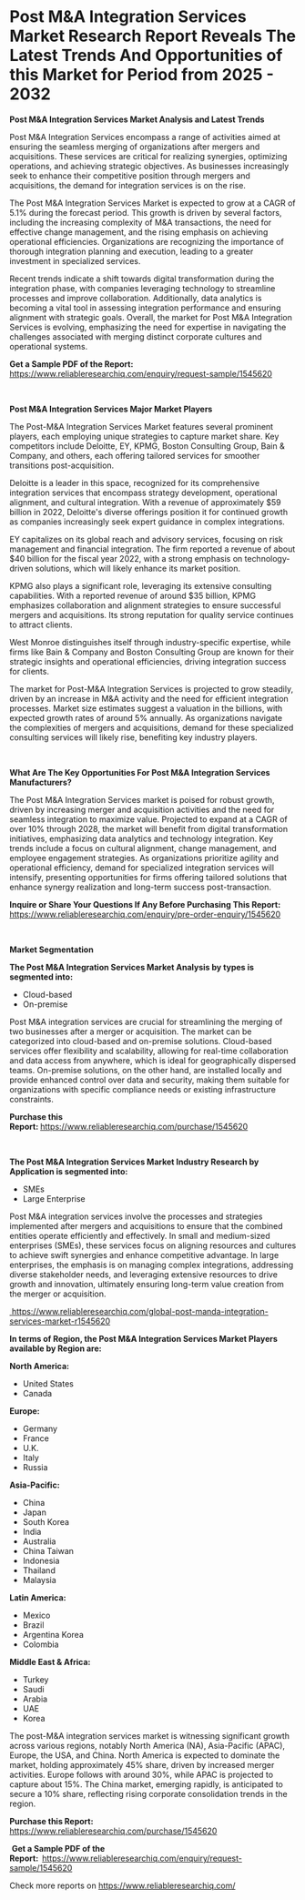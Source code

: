 <p><h1>Post M&A Integration Services Market Research Report Reveals The Latest Trends And Opportunities of this Market for Period from 2025 - 2032</h1></p><p><strong>Post M&A Integration Services Market Analysis and Latest Trends</strong></p>
<p><p>Post M&A Integration Services encompass a range of activities aimed at ensuring the seamless merging of organizations after mergers and acquisitions. These services are critical for realizing synergies, optimizing operations, and achieving strategic objectives. As businesses increasingly seek to enhance their competitive position through mergers and acquisitions, the demand for integration services is on the rise.</p><p>The Post M&A Integration Services Market is expected to grow at a CAGR of 5.1% during the forecast period. This growth is driven by several factors, including the increasing complexity of M&A transactions, the need for effective change management, and the rising emphasis on achieving operational efficiencies. Organizations are recognizing the importance of thorough integration planning and execution, leading to a greater investment in specialized services.</p><p>Recent trends indicate a shift towards digital transformation during the integration phase, with companies leveraging technology to streamline processes and improve collaboration. Additionally, data analytics is becoming a vital tool in assessing integration performance and ensuring alignment with strategic goals. Overall, the market for Post M&A Integration Services is evolving, emphasizing the need for expertise in navigating the challenges associated with merging distinct corporate cultures and operational systems.</p></p>
<p><strong>Get a Sample PDF of the Report:&nbsp;</strong> <a href="https://www.reliableresearchiq.com/enquiry/request-sample/1545620?utm_campaign=2717&utm_medium=2&utm_source=Github&utm_content=ia&utm_term=11032025&utm_id=post-ma-integration-services">https://www.reliableresearchiq.com/enquiry/request-sample/1545620</a></p>
<p>&nbsp;</p>
<p><strong>Post M&A Integration Services Major Market Players</strong></p>
<p><p>The Post-M&A Integration Services Market features several prominent players, each employing unique strategies to capture market share. Key competitors include Deloitte, EY, KPMG, Boston Consulting Group, Bain & Company, and others, each offering tailored services for smoother transitions post-acquisition.</p><p>Deloitte is a leader in this space, recognized for its comprehensive integration services that encompass strategy development, operational alignment, and cultural integration. With a revenue of approximately $59 billion in 2022, Deloitte's diverse offerings position it for continued growth as companies increasingly seek expert guidance in complex integrations.</p><p>EY capitalizes on its global reach and advisory services, focusing on risk management and financial integration. The firm reported a revenue of about $40 billion for the fiscal year 2022, with a strong emphasis on technology-driven solutions, which will likely enhance its market position.</p><p>KPMG also plays a significant role, leveraging its extensive consulting capabilities. With a reported revenue of around $35 billion, KPMG emphasizes collaboration and alignment strategies to ensure successful mergers and acquisitions. Its strong reputation for quality service continues to attract clients.</p><p>West Monroe distinguishes itself through industry-specific expertise, while firms like Bain & Company and Boston Consulting Group are known for their strategic insights and operational efficiencies, driving integration success for clients.</p><p>The market for Post-M&A Integration Services is projected to grow steadily, driven by an increase in M&A activity and the need for efficient integration processes. Market size estimates suggest a valuation in the billions, with expected growth rates of around 5% annually. As organizations navigate the complexities of mergers and acquisitions, demand for these specialized consulting services will likely rise, benefiting key industry players.</p></p>
<p>&nbsp;</p>
<p><strong>What Are The Key Opportunities For Post M&A Integration Services Manufacturers?</strong></p>
<p><p>The Post M&A Integration Services market is poised for robust growth, driven by increasing merger and acquisition activities and the need for seamless integration to maximize value. Projected to expand at a CAGR of over 10% through 2028, the market will benefit from digital transformation initiatives, emphasizing data analytics and technology integration. Key trends include a focus on cultural alignment, change management, and employee engagement strategies. As organizations prioritize agility and operational efficiency, demand for specialized integration services will intensify, presenting opportunities for firms offering tailored solutions that enhance synergy realization and long-term success post-transaction.</p></p>
<p><strong>Inquire or Share Your Questions If Any Before Purchasing This Report:</strong> <a href="https://www.reliableresearchiq.com/enquiry/pre-order-enquiry/1545620?utm_campaign=2717&utm_medium=2&utm_source=Github&utm_content=ia&utm_term=11032025&utm_id=post-ma-integration-services">https://www.reliableresearchiq.com/enquiry/pre-order-enquiry/1545620</a></p>
<p>&nbsp;</p>
<p><strong>Market Segmentation</strong></p>
<p><strong>The Post M&A Integration Services Market Analysis by types is segmented into:</strong></p>
<p><ul><li>Cloud-based</li><li>On-premise</li></ul></p>
<p><p>Post M&A integration services are crucial for streamlining the merging of two businesses after a merger or acquisition. The market can be categorized into cloud-based and on-premise solutions. Cloud-based services offer flexibility and scalability, allowing for real-time collaboration and data access from anywhere, which is ideal for geographically dispersed teams. On-premise solutions, on the other hand, are installed locally and provide enhanced control over data and security, making them suitable for organizations with specific compliance needs or existing infrastructure constraints.</p></p>
<p><strong>Purchase this Report:&nbsp;</strong><a href="https://www.reliableresearchiq.com/purchase/1545620?utm_campaign=2717&utm_medium=2&utm_source=Github&utm_content=ia&utm_term=11032025&utm_id=post-ma-integration-services">https://www.reliableresearchiq.com/purchase/1545620</a></p>
<p>&nbsp;</p>
<p><strong>The Post M&A Integration Services Market Industry Research by Application is segmented into:</strong></p>
<p><ul><li>SMEs</li><li>Large Enterprise</li></ul></p>
<p><p>Post M&A integration services involve the processes and strategies implemented after mergers and acquisitions to ensure that the combined entities operate efficiently and effectively. In small and medium-sized enterprises (SMEs), these services focus on aligning resources and cultures to achieve swift synergies and enhance competitive advantage. In large enterprises, the emphasis is on managing complex integrations, addressing diverse stakeholder needs, and leveraging extensive resources to drive growth and innovation, ultimately ensuring long-term value creation from the merger or acquisition.</p></p>
<p><a href="https://www.reliableresearchiq.com/global-post-manda-integration-services-market-r1545620?utm_campaign=2717&utm_medium=2&utm_source=Github&utm_content=ia&utm_term=11032025&utm_id=post-ma-integration-services">&nbsp;https://www.reliableresearchiq.com/global-post-manda-integration-services-market-r1545620</a></p>
<p><strong>In terms of Region, the Post M&A Integration Services Market Players available by Region are:</strong></p>
<p>
    <p> <strong> North America: </strong>
        <ul>
            <li>United States</li>
            <li>Canada</li>
        </ul>
        </p> 
    <p> <strong> Europe: </strong>
        <ul>
            <li>Germany</li>
            <li>France</li>
            <li>U.K.</li>
            <li>Italy</li>
            <li>Russia</li>
        </ul>
        </p> 
    <p> <strong> Asia-Pacific: </strong>
        <ul>
            <li>China</li>
            <li>Japan</li>
            <li>South Korea</li>
            <li>India</li>
            <li>Australia</li>
            <li>China Taiwan</li>
            <li>Indonesia</li>
            <li>Thailand</li>
            <li>Malaysia</li>
        </ul>
        </p> 
    <p> <strong> Latin America: </strong>
        <ul>
            <li>Mexico</li>
            <li>Brazil</li>
            <li>Argentina Korea</li>
            <li>Colombia</li>
        </ul>
        </p> 
    <p> <strong> Middle East & Africa: </strong>
        <ul>
            <li>Turkey</li>
            <li>Saudi</li>
            <li>Arabia</li>
            <li>UAE</li>
            <li>Korea</li>
        </ul>
    </p>
    </p>
<p><p>The post-M&A integration services market is witnessing significant growth across various regions, notably North America (NA), Asia-Pacific (APAC), Europe, the USA, and China. North America is expected to dominate the market, holding approximately 45% share, driven by increased merger activities. Europe follows with around 30%, while APAC is projected to capture about 15%. The China market, emerging rapidly, is anticipated to secure a 10% share, reflecting rising corporate consolidation trends in the region.</p></p>
<p><strong>Purchase this Report: </strong><a href="https://www.reliableresearchiq.com/purchase/1545620?utm_campaign=2717&utm_medium=2&utm_source=Github&utm_content=ia&utm_term=11032025&utm_id=post-ma-integration-services">https://www.reliableresearchiq.com/purchase/1545620</a></p>
<p>&nbsp;<strong>Get a Sample PDF of the Report:&nbsp;&nbsp;</strong><a href="https://www.reliableresearchiq.com/enquiry/request-sample/1545620?utm_campaign=2717&utm_medium=2&utm_source=Github&utm_content=ia&utm_term=11032025&utm_id=post-ma-integration-services">https://www.reliableresearchiq.com/enquiry/request-sample/1545620</a></p>
<p><strong></strong></p>
<p>Check more reports on <a href="https://www.reliableresearchiq.com/?utm_campaign=2717&utm_medium=2&utm_source=Github&utm_content=ia&utm_term=11032025&utm_id=post-ma-integration-services">https://www.reliableresearchiq.com/</a></p>